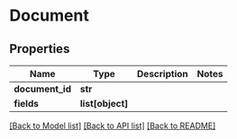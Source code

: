 # Document

## Properties
Name | Type | Description | Notes
------------ | ------------- | ------------- | -------------
**document_id** | **str** |  | 
**fields** | **list[object]** |  | 

[[Back to Model list]](../README.md#documentation-for-models) [[Back to API list]](../README.md#documentation-for-api-endpoints) [[Back to README]](../README.md)


